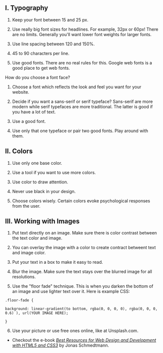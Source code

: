 ## I. Typography

1) Keep your font between 15 and 25 px.

2) Use really big font sizes for headlines. For example, 32px or 60px! There are no limits. Generally you'll want lower font weights for larger fonts.

3) Use line spacing between 120 and 150%.

4) 45 to 90 characters per line.

5) Use good fonts. There are no real rules for this. Google web fonts is a good place to get web fonts.

  How do you choose a font face?
  
  1) Choose a font which reflects the look and feel you want for your website.
  
  2) Decide if you want a sans-serif or serif typeface? Sans-serif are more modern while serif typefaces are more traditional. The latter
  is good if you have a lot of text.
  
  3) Use a good font.
  
  4) Use only that one typeface or pair two good fonts. Play around with them.
  
## II. Colors

1) Use only one base color.

2) Use a tool if you want to use more colors.

3) Use color to draw attention.

4) Never use black in your design.

5) Choose colors wisely. Certain colors evoke psychological responses from the user.

## III. Working with Images

1) Put text directly on an image. Make sure there is color contrast between the text color and image.

2) You can overlay the image with a color to create contract betweent text and image color.

3) Put your text in a box to make it easy to read.

4) Blur the image. Make sure the text stays over the blurred image for all resolutions.

5) Use the "floor fade" technique. This is when you darken the bottom of an image and use lighter text over it. Here is example CSS:

```
.floor-fade {

background: linear-gradient(to bottom, rgba(0, 0, 0, 0), rgba(0, 0, 0, 0.6) ), url(YOUR IMAGE HERE);

}
```

6) Use your picture or use free ones online, like at Unsplash.com.

* Checkout the e-book [_Best Resources for Web Design and Development with HTML5 and CSS3_](http://webdesigncourse.co/resources/data/course-e-book-website-v2.0.pdf) by Jonas Schmedtmann.
